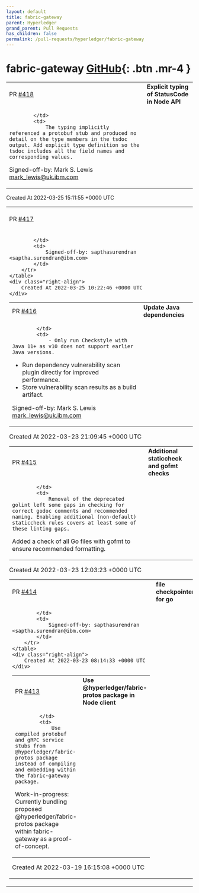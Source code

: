 ```yaml
---
layout: default
title: fabric-gateway
parent: Hyperledger
grand_parent: Pull Requests
has_children: false
permalink: /pull-requests/hyperledger/fabric-gateway
---
```


# fabric-gateway <span class="fs-3 right-align">[GitHub](https://github.com/hyperledger/fabric-gateway){: .btn .mr-4 }</span>


<div>
    <table>
        <tr>
            <td>
                PR <a href="https://github.com/hyperledger/fabric-gateway/pull/418" class=".btn">#418</a>
            </td>
            <td>
                <b>
                    Explicit typing of StatusCode in Node API
                </b>
            </td>
        </tr>
        <tr>
            <td>
                
            </td>
            <td>
                The typing implicitly referenced a protobuf stub and produced no detail on the type members in the tsdoc output. Add explicit type definition so the tsdoc includes all the field names and corresponding values.

Signed-off-by: Mark S. Lewis <mark_lewis@uk.ibm.com>
            </td>
        </tr>
    </table>
    <div class="right-align">
        Created At 2022-03-25 15:11:55 +0000 UTC
    </div>
</div>

<div>
    <table>
        <tr>
            <td>
                PR <a href="https://github.com/hyperledger/fabric-gateway/pull/417" class=".btn">#417</a>
            </td>
            <td>
                <b>
                    WIP:Checkpointer implemention in java 
                </b>
            </td>
        </tr>
        <tr>
            <td>
                
            </td>
            <td>
                Signed-off-by: sapthasurendran <saptha.surendran@ibm.com>
            </td>
        </tr>
    </table>
    <div class="right-align">
        Created At 2022-03-25 10:22:46 +0000 UTC
    </div>
</div>

<div>
    <table>
        <tr>
            <td>
                PR <a href="https://github.com/hyperledger/fabric-gateway/pull/416" class=".btn">#416</a>
            </td>
            <td>
                <b>
                    Update Java dependencies
                </b>
            </td>
        </tr>
        <tr>
            <td>
                
            </td>
            <td>
                - Only run Checkstyle with Java 11+ as v10 does not support earlier Java versions.
- Run dependency vulnerability scan plugin directly for improved performance.
- Store vulnerability scan results as a build artifact.

Signed-off-by: Mark S. Lewis <mark_lewis@uk.ibm.com>
            </td>
        </tr>
    </table>
    <div class="right-align">
        Created At 2022-03-23 21:09:45 +0000 UTC
    </div>
</div>

<div>
    <table>
        <tr>
            <td>
                PR <a href="https://github.com/hyperledger/fabric-gateway/pull/415" class=".btn">#415</a>
            </td>
            <td>
                <b>
                    Additional staticcheck and gofmt checks
                </b>
            </td>
        </tr>
        <tr>
            <td>
                
            </td>
            <td>
                Removal of the deprecated golint left some gaps in checking for correct godoc comments and recommended naming. Enabling additional (non-default) staticcheck rules covers at least some of these linting gaps.

Added a check of all Go files with gofmt to ensure recommended formatting.
            </td>
        </tr>
    </table>
    <div class="right-align">
        Created At 2022-03-23 12:03:23 +0000 UTC
    </div>
</div>

<div>
    <table>
        <tr>
            <td>
                PR <a href="https://github.com/hyperledger/fabric-gateway/pull/414" class=".btn">#414</a>
            </td>
            <td>
                <b>
                    file checkpointer for go
                </b>
            </td>
        </tr>
        <tr>
            <td>
                
            </td>
            <td>
                Signed-off-by: sapthasurendran <saptha.surendran@ibm.com>
            </td>
        </tr>
    </table>
    <div class="right-align">
        Created At 2022-03-23 08:14:33 +0000 UTC
    </div>
</div>

<div>
    <table>
        <tr>
            <td>
                PR <a href="https://github.com/hyperledger/fabric-gateway/pull/413" class=".btn">#413</a>
            </td>
            <td>
                <b>
                    Use @hyperledger/fabric-protos package in Node client
                </b>
            </td>
        </tr>
        <tr>
            <td>
                
            </td>
            <td>
                Use compiled protobuf and gRPC service stubs from @hyperledger/fabric-protos package instead of compiling and embedding within the fabric-gateway package.

Work-in-progress: Currently bundling proposed @hyperledger/fabric-protos package within fabric-gateway as a proof-of-concept.
            </td>
        </tr>
    </table>
    <div class="right-align">
        Created At 2022-03-19 16:15:08 +0000 UTC
    </div>
</div>

